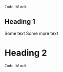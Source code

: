 ```
Code block
```
Heading 1
---------

Some text
Some more text

Heading 2
=========
```
Code block
```

